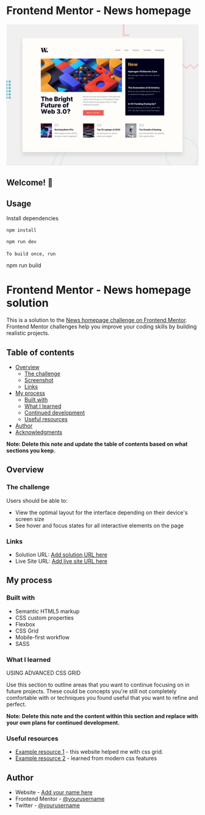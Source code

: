 # Frontend Mentor - News homepage

![Design preview for the News homepage coding challenge](./design/desktop-preview.jpg)

## Welcome! 👋

## Usage

Install dependencies

```
npm install
```


```
npm run dev

To build once, run

```
npm run build


# Frontend Mentor - News homepage solution

This is a solution to the [News homepage challenge on Frontend Mentor](https://www.frontendmentor.io/challenges/news-homepage-H6SWTa1MFl). Frontend Mentor challenges help you improve your coding skills by building realistic projects. 

## Table of contents

- [Overview](#overview)
  - [The challenge](#the-challenge)
  - [Screenshot](#screenshot)
  - [Links](#links)
- [My process](#my-process)
  - [Built with](#built-with)
  - [What I learned](#what-i-learned)
  - [Continued development](#continued-development)
  - [Useful resources](#useful-resources)
- [Author](#author)
- [Acknowledgments](#acknowledgments)

**Note: Delete this note and update the table of contents based on what sections you keep.**

## Overview

### The challenge

Users should be able to:

- View the optimal layout for the interface depending on their device's screen size
- See hover and focus states for all interactive elements on the page

### Links

- Solution URL: [Add solution URL here](https://your-solution-url.com)
- Live Site URL: [Add live site URL here](https://your-live-site-url.com)

## My process

### Built with

- Semantic HTML5 markup
- CSS custom properties
- Flexbox
- CSS Grid
- Mobile-first workflow
- SASS




### What I learned

USING ADVANCED CSS GRID


Use this section to outline areas that you want to continue focusing on in future projects. These could be concepts you're still not completely comfortable with or techniques you found useful that you want to refine and perfect.

**Note: Delete this note and the content within this section and replace with your own plans for continued development.**

### Useful resources

- [Example resource 1](https://grid.malven.co/) - this website helped me with css grid.  
- [Example resource 2](https://www.udemy.com/share/101Wmq3@-GCx11rabAW6A-eHmY7CLNU2B59VR3JDzUcvfZcB-LhnV308dvUGYFUut1OgSau6/) - learned from modern css features

## Author

- Website - [Add your name here](https://www.your-site.com)
- Frontend Mentor - [@yourusername](https://www.frontendmentor.io/profile/yusufskebbe)
- Twitter - [@yourusername](https://www.twitter.com/yourusername)


